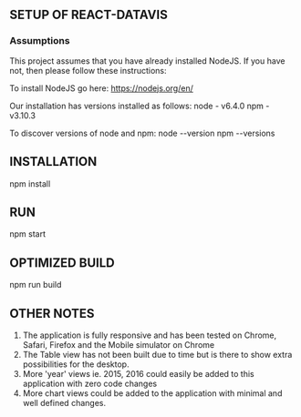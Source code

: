 ## SETUP OF REACT-DATAVIS

### Assumptions
This project assumes that you have already installed NodeJS. If you have not, then please follow these instructions:

To install NodeJS go here: https://nodejs.org/en/

Our installation has versions installed as follows:
node - v6.4.0
npm - v3.10.3

To discover versions of node and npm:
node --version
npm --versions

## INSTALLATION
npm install

## RUN
npm start

## OPTIMIZED BUILD
npm run build

## OTHER NOTES
1. The application is fully responsive and has been tested on Chrome, Safari, Firefox and the Mobile simulator on Chrome
2. The Table view has not been built due to time but is there to show extra possibilities for the desktop.
3. More 'year' views ie. 2015, 2016 could easily be added to this application with zero code changes
4. More chart views could be added to the application with minimal and well defined changes.
